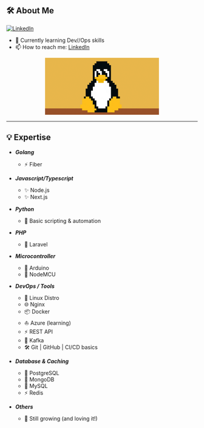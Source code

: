 <!-- PROFILE HEADER -->
## 🛠️ About Me

[![LinkedIn](https://img.shields.io/badge/LinkedIn-blue?logo=linkedin&logoColor=white)](https://www.linkedin.com/in/peerapon-phokum/)

- 🌱 Currently learning Dev//Ops skills  
- 📫 How to reach me: [LinkedIn](https://www.linkedin.com/in/peerapon-phokum/)

<p align="center">
  <img src="./asset/tux.gif" width="300" />
</p>

---

## 💡 Expertise

- **_Golang_**

  - ⚡ Fiber

- **_Javascript/Typescript_**

  - ✨ Node.js
  - ✨ Next.js

- **_Python_**

  - 🤗 Basic scripting & automation

- **_PHP_**

  - 🎯 Laravel

- **_Microcontroller_**

  - 🔌 Arduino
  - 📶 NodeMCU

- **_DevOps / Tools_**

  - 🐧 Linux Distro
  - 🌐 Nginx
  - 📦 Docker
  - ⛵ Azure (learning)
  - ⚡ REST API
  - 🔄 Kafka
  - 🛠️ Git | GitHub | CI/CD basics

- **_Database & Caching_**

  - 🐘 PostgreSQL
  - 🍃 MongoDB
  - 🐬 MySQL
  - ⚡ Redis

- **_Others_**

  - 🫡 Still growing (and loving it!)


